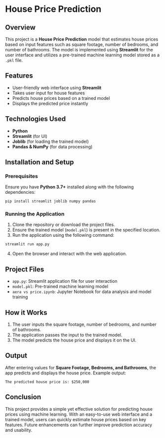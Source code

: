# House Price Prediction

## Overview
This project is a **House Price Prediction** model that estimates house prices based on input features such as square footage, number of bedrooms, and number of bathrooms. The model is implemented using **Streamlit** for the user interface and utilizes a pre-trained machine learning model stored as a `.pkl` file.

## Features
- User-friendly web interface using **Streamlit**
- Takes user input for house features
- Predicts house prices based on a trained model
- Displays the predicted price instantly

## Technologies Used
- **Python**
- **Streamlit** (for UI)
- **Joblib** (for loading the trained model)
- **Pandas & NumPy** (for data processing)

## Installation and Setup

### Prerequisites
Ensure you have **Python 3.7+** installed along with the following dependencies:
```bash
pip install streamlit joblib numpy pandas
```

### Running the Application
1. Clone the repository or download the project files.
2. Ensure the trained model (`model.pkl`) is present in the specified location.
3. Run the application using the following command:
```bash
streamlit run app.py
```
4. Open the browser and interact with the web application.

## Project Files
- `app.py`: Streamlit application file for user interaction
- `model.pkl`: Pre-trained machine learning model
- `aera vs price.ipynb`: Jupyter Notebook for data analysis and model training

## How it Works
1. The user inputs the square footage, number of bedrooms, and number of bathrooms.
2. The application passes the input to the trained model.
3. The model predicts the house price and displays it on the UI.

## Output
After entering values for **Square Footage, Bedrooms, and Bathrooms**, the app predicts and displays the house price. Example output:
```
The predicted house price is: $250,000
```

## Conclusion
This project provides a simple yet effective solution for predicting house prices using machine learning. With an easy-to-use web interface and a trained model, users can quickly estimate house prices based on key features. Future enhancements can further improve prediction accuracy and usability.


